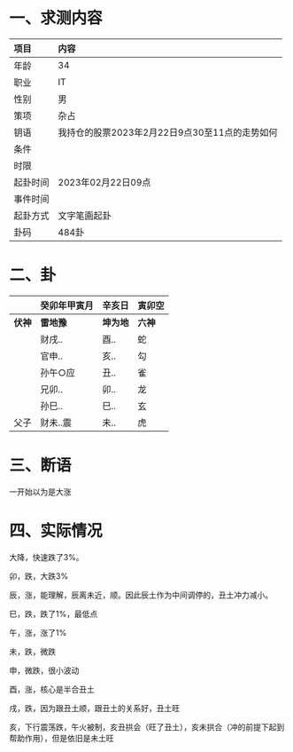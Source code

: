 # 一、求测内容

| 项目     | 内容                                           |
| :------- | :--------------------------------------------- |
| 年龄     | 34                                             |
| 职业     | IT                                             |
| 性别     | 男                                             |
| 策项     | 杂占                                           |
| 钥语     | 我持仓的股票2023年2月22日9点30至11点的走势如何 |
| 条件     |                                                |
| 时限     |                                                |
| 起卦时间 | 2023年02月22日09点                             |
| 事件时间 |                                                |
| 起卦方式 | 文字笔画起卦                                   |
| 卦码     | 484卦                                          |

# 二、卦

|                | 癸卯年甲寅月     | 辛亥日           | 寅卯空         |
| :------------- | :--------------- | :--------------- | :------------- |
| **伏神** | **雷地豫** | **坤为地** | **六神** |
|                | 财戌..           | 酉..             | 蛇             |
|                | 官申..           | 亥..             | 勾             |
|                | 孙午○应         | 丑..             | 雀             |
|                | 兄卯..           | 卯..             | 龙             |
|                | 孙巳..           | 巳..             | 玄             |
| 父子           | 财未..震         | 未..             | 虎             |

# 三、断语

一开始以为是大涨

# 四、实际情况

大降，快速跌了3%。

卯，跌，大跌3%

辰，涨，能理解，辰离未近，顺。因此辰土作为中间调停的，丑土冲力减小。

巳，跌，跌了1%，最低点

午，涨，涨了1%

未，跌，微跌

申，微跌，很小波动

酉，涨，核心是半合丑土

戌，跌，因为跟丑土顺，跟丑土的关系好，丑土旺

亥，下行震荡跌，午火被制，亥丑拱会（旺了丑土），亥未拱合（冲的前提下起到帮助作用），但是依旧是未土旺
